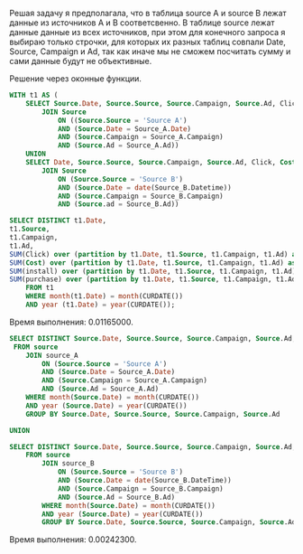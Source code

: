 Решая задачу я предполагала, что в таблица source A и source B лежат данные из источников А и В соответсвенно. В таблице source лежат данные данные из всех источников, при этом для конечного запроса я выбираю только строчки, для которых их разных таблиц совпали Date, Source, Campaign и Ad, так как иначе мы не сможем посчитать сумму и сами данные будут не объективные.

Решение через оконные функции.

```SQL
WITH t1 AS (
	SELECT Source.Date, Source.Source, Source.Campaign, Source.Ad, Click, Cost, install, purchase from Source_A 
		JOIN Source 
			ON ((Source.Source = 'Source A') 
			AND (Source.Date = Source_A.Date) 
			AND (Source.Campaign = Source_A.Campaign) 
			AND (Source.Ad = Source_A.Ad))
	UNION
	SELECT Date, Source.Source, Source.Campaign, Source.Ad, Click, Cost, install, purchase from Source_B 
		JOIN Source 
			ON (Source.Source = 'Source B') 
            AND (Source.Date = date(Source_B.Datetime)) 
            AND (Source.Campaign = Source_B.Campaign) 
            AND (Source.ad = Source_B.Ad)) 

SELECT DISTINCT t1.Date,
t1.Source,
t1.Campaign,
t1.Ad,
SUM(Click) over (partition by t1.Date, t1.Source, t1.Campaign, t1.Ad) as SUM_Click,
SUM(Cost) over (partition by t1.Date, t1.Source, t1.Campaign, t1.Ad) as SUM_Cost,
SUM(install) over (partition by t1.Date, t1.Source, t1.Campaign, t1.Ad) as SUM_install,
SUM(purchase) over (partition by t1.Date, t1.Source, t1.Campaign, t1.Ad) as SUM_purchase
	FROM t1
	WHERE month(t1.Date) = month(CURDATE()) 
	AND year (t1.Date) = year(CURDATE());
```
Время выполнения: 0.01165000.

```SQL
SELECT DISTINCT Source.Date, Source.Source, Source.Campaign, Source.Ad, SUM(Click), SUM(Cost), SUM(install), SUM(purchase)
 FROM source
	JOIN source_A 
		ON (Source.Source = 'Source A') 
		AND (Source.Date = Source_A.Date) 
		AND (Source.Campaign = Source_A.Campaign) 
		AND (Source.Ad = Source_A.Ad)
	WHERE month(Source.Date) = month(CURDATE()) 
	AND year (Source.Date) = year(CURDATE())
	GROUP BY Source.Date, Source.Source, Source.Campaign, Source.Ad

UNION

SELECT DISTINCT Source.Date, Source.Source, Source.Campaign, Source.Ad, SUM(Click), SUM(Cost), SUM(install), SUM(purchase)
	FROM source
		JOIN source_B 
			ON (Source.Source = 'Source B') 
            AND (Source.Date = date(Source_B.DateTime)) 
            AND (Source.Campaign = Source_B.Campaign) 
            AND (Source.Ad = Source_B.Ad)
		WHERE month(Source.Date) = month(CURDATE()) 
		AND year (Source.Date) = year(CURDATE())
		GROUP BY Source.Date, Source.Source, Source.Campaign, Source.Ad;
```

Время выполнения: 0.00242300.
    
